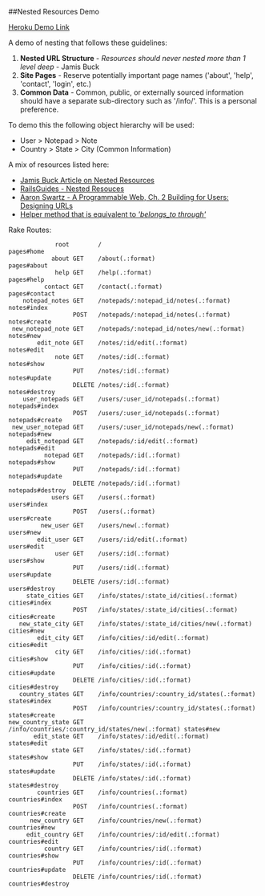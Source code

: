 ##Nested Resources Demo

[Heroku Demo Link](http://nested-resources.herokuapp.com/)

A demo of nesting that follows these guidelines:

1. **Nested URL Structure** - *Resources should never nested more than 1 level deep* - Jamis Buck
2. **Site Pages** - Reserve potentially important page names ('about', 'help', 'contact', 'login', etc.)
3. **Common Data** - Common, public, or externally sourced information should have a separate sub-directory such as '/info/'.  This is a personal preference.

To demo this the following object hierarchy will be used:

- User > Notepad > Note
- Country > State > City (Common Information)


A mix of resources listed here:

- [Jamis Buck Article on Nested Resources](http://weblog.jamisbuck.org/2007/2/5/nesting-resources)
- [RailsGuides - Nested Resouces](http://guides.rubyonrails.org/routing.html#nested-resources)
- [Aaron Swartz - A Programmable Web, Ch. 2 Building for Users: Designing URLs](http://www.morganclaypool.com/doi/abs/10.2200/S00481ED1V01Y201302WBE005)
- [Helper method that is equivalent to *'belongs_to through'*](http://stackoverflow.com/a/7835634)

Rake Routes:

                 root        /                                                pages#home
                about GET    /about(.:format)                                 pages#about
                 help GET    /help(.:format)                                  pages#help
              contact GET    /contact(.:format)                               pages#contact
        notepad_notes GET    /notepads/:notepad_id/notes(.:format)            notes#index
                      POST   /notepads/:notepad_id/notes(.:format)            notes#create
     new_notepad_note GET    /notepads/:notepad_id/notes/new(.:format)        notes#new
            edit_note GET    /notes/:id/edit(.:format)                        notes#edit
                 note GET    /notes/:id(.:format)                             notes#show
                      PUT    /notes/:id(.:format)                             notes#update
                      DELETE /notes/:id(.:format)                             notes#destroy
        user_notepads GET    /users/:user_id/notepads(.:format)               notepads#index
                      POST   /users/:user_id/notepads(.:format)               notepads#create
     new_user_notepad GET    /users/:user_id/notepads/new(.:format)           notepads#new
         edit_notepad GET    /notepads/:id/edit(.:format)                     notepads#edit
              notepad GET    /notepads/:id(.:format)                          notepads#show
                      PUT    /notepads/:id(.:format)                          notepads#update
                      DELETE /notepads/:id(.:format)                          notepads#destroy
                users GET    /users(.:format)                                 users#index
                      POST   /users(.:format)                                 users#create
             new_user GET    /users/new(.:format)                             users#new
            edit_user GET    /users/:id/edit(.:format)                        users#edit
                 user GET    /users/:id(.:format)                             users#show
                      PUT    /users/:id(.:format)                             users#update
                      DELETE /users/:id(.:format)                             users#destroy
         state_cities GET    /info/states/:state_id/cities(.:format)          cities#index
                      POST   /info/states/:state_id/cities(.:format)          cities#create
       new_state_city GET    /info/states/:state_id/cities/new(.:format)      cities#new
            edit_city GET    /info/cities/:id/edit(.:format)                  cities#edit
                 city GET    /info/cities/:id(.:format)                       cities#show
                      PUT    /info/cities/:id(.:format)                       cities#update
                      DELETE /info/cities/:id(.:format)                       cities#destroy
       country_states GET    /info/countries/:country_id/states(.:format)     states#index
                      POST   /info/countries/:country_id/states(.:format)     states#create
    new_country_state GET    /info/countries/:country_id/states/new(.:format) states#new
           edit_state GET    /info/states/:id/edit(.:format)                  states#edit
                state GET    /info/states/:id(.:format)                       states#show
                      PUT    /info/states/:id(.:format)                       states#update
                      DELETE /info/states/:id(.:format)                       states#destroy
            countries GET    /info/countries(.:format)                        countries#index
                      POST   /info/countries(.:format)                        countries#create
          new_country GET    /info/countries/new(.:format)                    countries#new
         edit_country GET    /info/countries/:id/edit(.:format)               countries#edit
              country GET    /info/countries/:id(.:format)                    countries#show
                      PUT    /info/countries/:id(.:format)                    countries#update
                      DELETE /info/countries/:id(.:format)                    countries#destroy